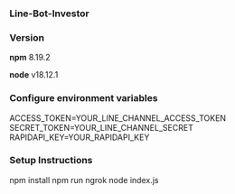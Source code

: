 ### Line-Bot-Investor

### Version

**npm**
8.19.2

**node**
v18.12.1

###  Configure environment variables
ACCESS_TOKEN=YOUR_LINE_CHANNEL_ACCESS_TOKEN
SECRET_TOKEN=YOUR_LINE_CHANNEL_SECRET
RAPIDAPI_KEY=YOUR_RAPIDAPI_KEY

### Setup Instructions
npm install
npm run ngrok
node index.js
